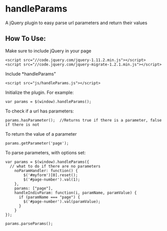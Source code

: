 # handleParams
A jQuery plugin to easy parse url parameters and return their values

## How To Use:
Make sure to include jQuery in your page
```
<script src="//code.jquery.com/jquery-1.11.2.min.js"></script>
<script src="//code.jquery.com/jquery-migrate-1.2.1.min.js"></script>
```
Include *handleParams"
```
<script src="js/handleParams.js"></script>
```
Initialize the plugin.  For example:
```
var params = $(window).handleParams();
```
To check if a url has parameters: 
```
params.hasParameter();  //Returns true if there is a parameter, false if there is not
```
To return the value of a parameter
```
params.getParameter('page');
```
To parse parameters, with options set:
```
var params = $(window).handleParams({
  // what to do if there are no parameters
	noParamHandler: function() {
		$('#myform')[0].reset();
		$('#page-number').val(1);
	},
	params: ["page"],
	handleIndivParam: function(i, paramName, paramValue) {
	  if (paramName === "page") {
	    $('#page-number').val(paramValue);
	  }
	}
});

params.parseParams();
```
